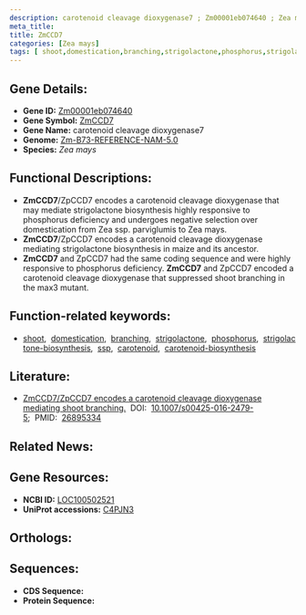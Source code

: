 ```yaml
---
description: carotenoid cleavage dioxygenase7 ; Zm00001eb074640 ; Zea mays
meta_title:
title: ZmCCD7
categories: [Zea mays]
tags: [ shoot,domestication,branching,strigolactone,phosphorus,strigolactone biosynthesis,ssp,carotenoid,carotenoid biosynthesis ]
---
```


## Gene Details:
- **Gene ID:** [Zm00001eb074640]()
- **Gene Symbol:** <u>ZmCCD7</u>
- **Gene Name:** carotenoid cleavage dioxygenase7
- **Genome:** [Zm-B73-REFERENCE-NAM-5.0]()
- **Species:** *Zea mays*

## Functional Descriptions:
   - **ZmCCD7**/ZpCCD7 encodes a carotenoid cleavage dioxygenase that may mediate strigolactone biosynthesis highly responsive to phosphorus deficiency and undergoes negative selection over domestication from Zea ssp. parviglumis to Zea mays.
   - **ZmCCD7**/ZpCCD7 encodes a carotenoid cleavage dioxygenase mediating strigolactone biosynthesis in maize and its ancestor.
   - **ZmCCD7** and ZpCCD7 had the same coding sequence and were highly responsive to phosphorus deficiency. **ZmCCD7** and ZpCCD7 encoded a carotenoid cleavage dioxygenase that suppressed shoot branching in the max3 mutant.

## Function-related keywords:
   - [shoot](/tags/shoot/),&nbsp;&nbsp;[domestication](/tags/domestication/),&nbsp;&nbsp;[branching](/tags/branching/),&nbsp;&nbsp;[strigolactone](/tags/strigolactone/),&nbsp;&nbsp;[phosphorus](/tags/phosphorus/),&nbsp;&nbsp;[strigolactone-biosynthesis](/tags/strigolactone-biosynthesis/),&nbsp;&nbsp;[ssp](/tags/ssp/),&nbsp;&nbsp;[carotenoid](/tags/carotenoid/),&nbsp;&nbsp;[carotenoid-biosynthesis](/tags/carotenoid-biosynthesis/)

## Literature:
   - [ZmCCD7/ZpCCD7 encodes a carotenoid cleavage dioxygenase mediating shoot branching.](https://doi.org/10.1007/s00425-016-2479-5)&nbsp;&nbsp;DOI:&nbsp;&nbsp;[10.1007/s00425-016-2479-5](https://doi.org/10.1007/s00425-016-2479-5);&nbsp;&nbsp;PMID:&nbsp;&nbsp;[26895334](https://pubmed.ncbi.nlm.nih.gov/26895334/)

## Related News:

## Gene Resources:
- **NCBI ID:**  [LOC100502521](https://www.ncbi.nlm.nih.gov/gene/?term=LOC100502521)
- **UniProt accessions:**  [C4PJN3](https://www.uniprot.org/uniprotkb/C4PJN3/entry)

## Orthologs:

## Sequences:
- **CDS Sequence:**
- **Protein Sequence:**
